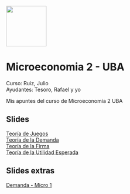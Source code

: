 <a href="url"><img src="https://upload.wikimedia.org/wikipedia/commons/7/78/Logo-FCE.png" width="110" height="auto"></a>


# Microeconomia 2 - UBA
Curso: Ruiz, Julio </br>
Ayudantes: Tesoro, Rafael y yo</br>

Mis apuntes del curso de Microeconomía 2 UBA</br>

## Slides
[Teoría de Juegos](https://docs.google.com/presentation/d/12faWirvyEYuf52UbHjcwKDxSDZ8S1HGGs_iVqst_mHU/edit?usp=sharing) </br>
[Teoría de la Demanda](https://docs.google.com/presentation/d/1GXwYC3QFpBO_Nnhx5p59L18Jrcdd7WOa7AAk1Y9IuNU/edit?usp=sharing) </br>
[Teoría de la Firma](https://docs.google.com/presentation/d/1iefT-FSeYWrAmNBFPW22zsOXiU1fL2oPR7Ve6sO3YVo/edit?usp=sharing) </br>
[Teoría de la Utilidad Esperada](https://docs.google.com/presentation/d/1d6EzxID9gvmqW9BXytieDeVIcdQM8u7SMfl0vTqj8-w/edit?usp=sharing)</br>

## Slides extras
[Demanda - Micro 1](https://docs.google.com/presentation/d/1I6H6v2JpM1-5NFA5oZbF7ToXt_cvJF1bzvK0HvDTQsw)
